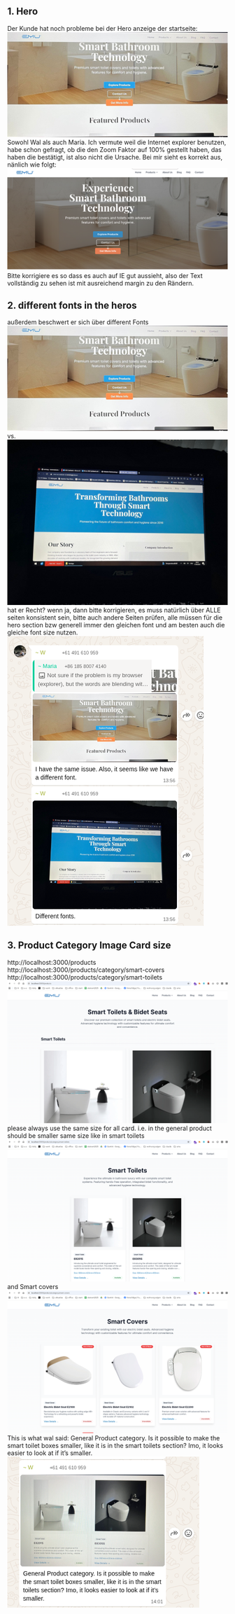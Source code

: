 ## 1. Hero
Der Kunde hat noch probleme bei der Hero anzeige der startseite: ![alt text](image.png)
Sowohl Wal als auch Maria. Ich vermute weil die Internet explorer benutzen, habe schon gefragt, ob die den Zoom Faktor auf 100% gestellt haben, das haben die bestätigt, ist also nicht die Ursache. 
Bei mir sieht es korrekt aus, nänlich wie folgt: ![alt text](image-1.png)
Bitte korrigiere es so dass es auch auf IE gut aussieht, also der Text vollständig zu sehen ist mit ausreichend margin zu den Rändern. 

## 2. different fonts in the heros 
außerdem beschwert er sich über different Fonts 
![alt text](image-2.png) vs. ![alt text](image-3.png)
hat er Recht? wenn ja, dann bitte korrigieren, es muss natürlich über ALLE seiten konsistent sein, bitte auch andere Seiten prüfen, alle müssen für die hero section bzw generell immer den gleichen font und am besten auch die gleiche font size nutzen. 
![alt text](image-4.png)


## 3. Product Category Image Card size 
http://localhost:3000/products
http://localhost:3000/products/category/smart-covers
http://localhost:3000/products/category/smart-toilets
![alt text](image-5.png)
please always use the same size for all card. i.e. in the general product should be smaller 
same size like in smart toilets ![alt text](image-6.png)
and Smart covers ![alt text](image-7.png)
This is what wal said: General Product category. Is it possible to make the smart toilet boxes smaller, like it is in the smart toilets section? Imo, it looks easier to look at if it’s smaller.
![alt text](image-8.png)